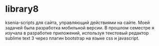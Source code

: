 # library8
ksenia-scripts для сайта, управляющий действиями на сайте.
Моей задачей была разработка мобильной версии. В прошлом семестре я изучала в разработке приложений, используя текстовый редактор sublime text 3 через плагин bootstrap на языке css и javascript.
